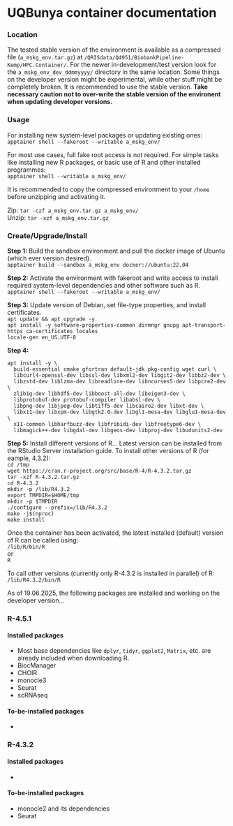# UQBunya container documentation

### Location

The tested stable version of the environment is available as a compressed file (`a_mskg_env.tar.gz`) at `/QRISdata/Q4951/BiobankPipeline-Kemp/HPC.Container/`. For the newer in-development/test version look for the `a_mskg_env_dev_ddmmyyyy/` directory in the same location. Some things on the developer version might be experimental, while other stuff might be completely broken. It is recommended to use the stable version. **Take necessary caution not to over-write the stable version of the environent when updating developer versions.**

### Usage

For installing new system-level packages or updating existing ones: <br>
`apptainer shell --fakeroot --writable a_mskg_env/`

For most use cases, full fake root access is not required. For simple tasks like installing new R packages, or basic use of R and other installed programmes: <br>
`apptainer shell --writable a_mskg_env/`

It is recommended to copy the compressed environment to your `/home` before unzipping and activating it. 

Zip: `tar -czf a_mskg_env.tar.gz a_mskg_env/` <br>
Unzip: `tar -xzf a_mskg_env.tar.gz`

### Create/Upgrade/Install

**Step 1:** Build the sandbox environment and pull the docker image of Ubuntu (which ever version desired). <br>
`apptainer build --sandbox a_mskg_env docker://ubuntu:22.04
`

**Step 2:** Activate the environment with fakeroot and write access to install required system-level dependencies and other software such as R. <br>
`apptainer shell --fakeroot --writable a_mskg_env/
`

**Step 3:** Update version of Debian, set file-type properties, and install certificates. <br>
`apt update && apt upgrade -y` <br>
`apt install -y software-properties-common dirmngr gnupg apt-transport-https ca-certificates locales` <br>
`locale-gen en_US.UTF-8`

**Step 4:** <br>
```
apt install -y \
  build-essential cmake gfortran default-jdk pkg-config wget curl \
  libcurl4-openssl-dev libssl-dev libxml2-dev libgit2-dev libbz2-dev \
  libzstd-dev liblzma-dev libreadline-dev libncurses5-dev libpcre2-dev \
  zlib1g-dev libhdf5-dev libboost-all-dev libeigen3-dev \
  libprotobuf-dev protobuf-compiler libabsl-dev \
  libpng-dev libjpeg-dev libtiff5-dev libcairo2-dev libxt-dev \
  libx11-dev libxpm-dev libgtk2.0-dev libgl1-mesa-dev libglu1-mesa-dev \
  x11-common libharfbuzz-dev libfribidi-dev libfreetype6-dev \
  libmagick++-dev libgdal-dev libgeos-dev libproj-dev libudunits2-dev
```

**Step 5:** Install different versions of R... Latest version can be installed from the RStudio Server installation guide. To install other versions of R (for eample, 4.3.2): <br>
`cd /tmp` <br>
`wget https://cran.r-project.org/src/base/R-4/R-4.3.2.tar.gz` <br>
`tar -xzf R-4.3.2.tar.gz` <br>
`cd R-4.3.2`<br>
`mkdir -p /lib/R4.3.2` <br>
`export TMPDIR=$HOME/tmp` <br>
`mkdir -p $TMPDIR` <br>
`./configure --prefix=/lib/R4.3.2` <br>
`make -j$(nproc)` <br>
`make install` <br>


Once the container has been activated, the latest installed (default) version of R can be called using: <br>
`/lib/R/bin/R` <br>
or <br>
`R` <br> 

To call other versions (currently only R-4.3.2 is installed in parallel) of R: <br>
`/lib/R4.3.2/bin/R` <br>

As of 19.06.2025, the following packages are installed and working on the developer version...

### R-4.5.1 
#### Installed packages

- Most base dependencies like `dplyr`, `tidyr`, `ggplot2`, `Matrix`, etc. are already included when downloading R.
- BiocManager
- CHOIR
- monocle3
- Seurat
- scRNAseq

#### To-be-installed packages 
- 

### R-4.3.2
#### Installed packages
-
#### To-be-installed packages
- monocle2 and its dependencies
- Seurat
